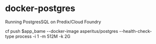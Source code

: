 # docker-postgres

Running PostgresSQL on Predix/Cloud Foundry

cf push $app_bame --docker-image asperitus/postgres --health-check-type process -i 1 -m 512M -k 2G 